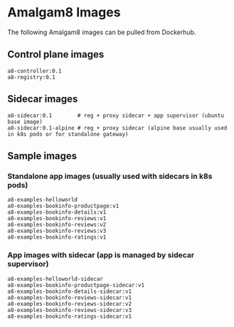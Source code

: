 # Amalgam8 Images

The following Amalgam8 images can be pulled from Dockerhub.

## Control plane images

```
a8-controller:0.1
a8-registry:0.1
```

## Sidecar images

```
a8-sidecar:0.1        # reg + proxy sidecar + app supervisor (ubuntu base image)
a8-sidecar:0.1-alpine # reg + proxy sidecar (alpine base usually used in k8s pods or for standalone gateway)
```

## Sample images

### Standalone app images (usually used with sidecars in k8s pods)

```
a8-examples-helloworld
a8-examples-bookinfo-productpage:v1
a8-examples-bookinfo-details:v1
a8-examples-bookinfo-reviews:v1
a8-examples-bookinfo-reviews:v2
a8-examples-bookinfo-reviews:v3
a8-examples-bookinfo-ratings:v1
```

### App images with sidecar (app is managed by sidecar supervisor)

```
a8-examples-helloworld-sidecar
a8-examples-bookinfo-productpage-sidecar:v1
a8-examples-bookinfo-details-sidecar:v1
a8-examples-bookinfo-reviews-sidecar:v1
a8-examples-bookinfo-reviews-sidecar:v2
a8-examples-bookinfo-reviews-sidecar:v3
a8-examples-bookinfo-ratings-sidecar:v1
```